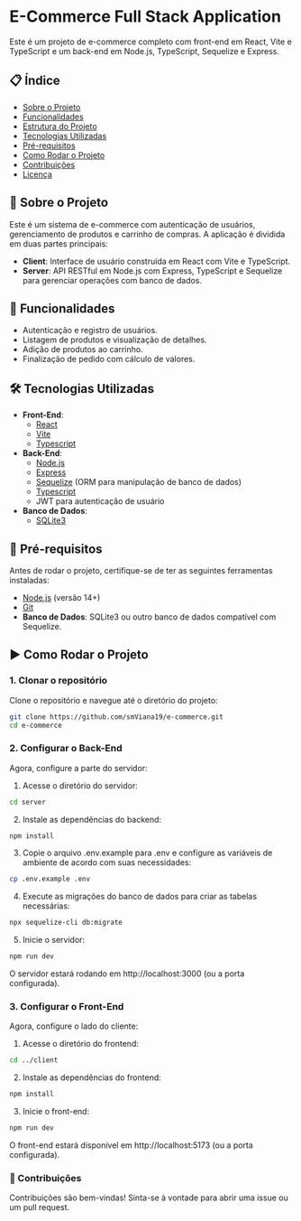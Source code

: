 # E-Commerce Full Stack Application

Este é um projeto de e-commerce completo com front-end em React, Vite e TypeScript e um back-end em Node.js, TypeScript, Sequelize e Express.

## 📋 Índice
- [Sobre o Projeto](#sobre-o-projeto)
- [Funcionalidades](#funcionalidades)
- [Estrutura do Projeto](#estrutura-do-projeto)
- [Tecnologias Utilizadas](#tecnologias-utilizadas)
- [Pré-requisitos](#pré-requisitos)
- [Como Rodar o Projeto](#como-rodar-o-projeto)
- [Contribuições](#contribuições)
- [Licença](#licença)

## 📖 Sobre o Projeto

Este é um sistema de e-commerce com autenticação de usuários, gerenciamento de produtos e carrinho de compras. A aplicação é dividida em duas partes principais:
- **Client**: Interface de usuário construída em React com Vite e TypeScript.
- **Server**: API RESTful em Node.js com Express, TypeScript e Sequelize para gerenciar operações com banco de dados.

## 🚀 Funcionalidades

- Autenticação e registro de usuários.
- Listagem de produtos e visualização de detalhes.
- Adição de produtos ao carrinho.
- Finalização de pedido com cálculo de valores.

## 🛠 Tecnologias Utilizadas

- **Front-End**:
  - [React](https://reactjs.org/)
  - [Vite](https://vitejs.dev/)
  - [Typescript](https://www.typescriptlang.org/)
- **Back-End**:
  - [Node.js](https://nodejs.org/)
  - [Express](https://expressjs.com/)
  - [Sequelize](https://sequelize.org/) (ORM para manipulação de banco de dados)
  - [Typescript](https://www.typescriptlang.org/)
  - JWT para autenticação de usuário
- **Banco de Dados**:
  - [SQLite3](https://www.sqlite.org/)

## 📝 Pré-requisitos

Antes de rodar o projeto, certifique-se de ter as seguintes ferramentas instaladas:
- [Node.js](https://nodejs.org/) (versão 14+)
- [Git](https://git-scm.com/)
- **Banco de Dados**: SQLite3 ou outro banco de dados compatível com Sequelize.

## ▶️ Como Rodar o Projeto

### 1. Clonar o repositório

Clone o repositório e navegue até o diretório do projeto:

```bash
git clone https://github.com/smViana19/e-commerce.git
cd e-commerce
```
### 2. Configurar o Back-End
Agora, configure a parte do servidor:

1. Acesse o diretório do servidor: 
```bash
cd server
```
2. Instale as dependências do backend:
```bash
npm install
```
3. Copie o arquivo .env.example para .env e configure as variáveis de ambiente de acordo com suas necessidades:
```bash
cp .env.example .env
```
4. Execute as migrações do banco de dados para criar as tabelas necessárias:
```bash
npx sequelize-cli db:migrate
```
5. Inicie o servidor:
```bash
npm run dev
```
O servidor estará rodando em http://localhost:3000 (ou a porta configurada).
### 3. Configurar o Front-End
Agora, configure o lado do cliente:
1. Acesse o diretório do frontend:
```bash
cd ../client
```
2. Instale as dependências do frontend:
```bash
npm install
```
3. Inicie o front-end:
```bash
npm run dev
```
O front-end estará disponível em http://localhost:5173 (ou a porta configurada).

### 🤝 Contribuições
Contribuições são bem-vindas! Sinta-se à vontade para abrir uma issue ou um pull request.
